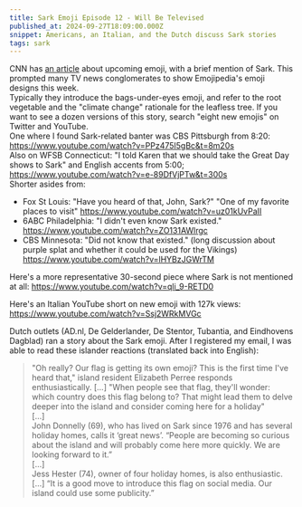 ```yaml
---
title: Sark Emoji Episode 12 - Will Be Televised
published_at: 2024-09-27T18:09:00.000Z
snippet: Americans, an Italian, and the Dutch discuss Sark stories
tags: sark
---
```


CNN has [an article](https://www.cnn.com/2024/09/23/tech/new-emoji-2024/index.html) about upcoming emoji,
with a brief mention of Sark. This prompted many TV news conglomerates to show Emojipedia's emoji designs this week.<br/>
Typically they introduce the bags-under-eyes emoji, and refer to the root vegetable and the "climate change" rationale for the leafless tree. If you want to see a dozen versions of this story, search "eight new emojis" on Twitter and YouTube.<br/>
One where I found Sark-related banter was CBS Pittsburgh from 8:20: https://www.youtube.com/watch?v=PPz475I5gBc&t=8m20s <br/>
Also on WFSB Connecticut: "I told Karen that we should take the Great Day shows to Sark" and English accents from 5:00; https://www.youtube.com/watch?v=e-89DfVjPTw&t=300s <br/>
Shorter asides from:
- Fox St Louis: "Have you heard of that, John, Sark?" "One of my favorite places to visit" https://www.youtube.com/watch?v=uz01kUvPaII
- 6ABC Philadelphia: "I didn't even know Sark existed." https://www.youtube.com/watch?v=ZO131AWlrgc <br/>
- CBS Minnesota: "Did not know that existed." (long discussion about purple splat and whether it could be used for the Vikings) https://www.youtube.com/watch?v=lHYBzJGWrTM

Here's a more representative 30-second piece where Sark is not mentioned at all: https://www.youtube.com/watch?v=qli_9-RETD0

Here's an Italian YouTube short on new emoji with 127k views: https://www.youtube.com/watch?v=Ssj2WRkMVGc

Dutch outlets (AD.nl, De Gelderlander, De Stentor, Tubantia, and Eindhovens Dagblad) ran a story
about the Sark emoji. After I registered my email, I was able to read these islander reactions (translated back into English):

> "Oh really? Our flag is getting its own emoji? This is the first time I've heard that," island resident Elizabeth Perree responds enthusiastically.
> [...] "When people see that flag, they'll wonder: which country does this flag belong to? That might lead them to delve deeper into the island and consider coming here for a holiday"<br/>
> [...]<br/>
> John Donnelly (69), who has lived on Sark since 1976 and has several holiday homes, calls it ‘great news’. “People are becoming so curious about the island and will probably come here more quickly. We are looking forward to it.”<br/>
> [...]<br/>
> Jess Hester (74), owner of four holiday homes, is also enthusiastic. [...] “It is a good move to introduce this flag on social media. Our island could use some publicity.”

<br/>
<br/>
<br/>
